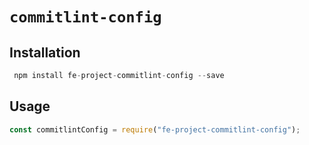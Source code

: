 # `commitlint-config`

## Installation

```js
 npm install fe-project-commitlint-config --save
```

## Usage

```js
const commitlintConfig = require("fe-project-commitlint-config");
```
